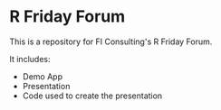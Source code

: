 # R Friday Forum
This is a repository for FI Consulting's R Friday Forum.

It includes:
- Demo App
- Presentation
- Code used to create the presentation
